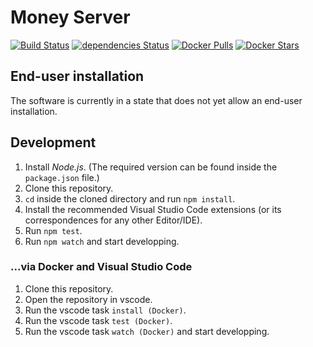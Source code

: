 # Money Server
[![Build Status](https://xelement.visualstudio.com/money-server/_apis/build/status/XElementDev.money-server?branchName=master)](https://xelement.visualstudio.com/money-server/_build/latest?definitionId=5&branchName=master)
[![dependencies Status](https://david-dm.org/XElementDev/money-server/status.svg)](https://david-dm.org/XElementDev/money-server)
[![Docker Pulls](https://img.shields.io/docker/pulls/xelement/money-server)](https://hub.docker.com/r/xelement/money-server)
[![Docker Stars](https://img.shields.io/docker/stars/xelement/money-server)](https://hub.docker.com/r/xelement/money-server)


## End-user installation
The software is currently in a state that does not yet allow an end-user installation.


## Development
1. Install *Node.js*. (The required version can be found inside the `package.json` file.)
2. Clone this repository.
2. `cd` inside the cloned directory and run `npm install`.
2. Install the recommended Visual Studio Code extensions (or its correspondences for any other Editor/IDE).
2. Run `npm test`.
2. Run `npm watch` and start developping.


### ...via Docker and Visual Studio Code
1. Clone this repository.
2. Open the repository in vscode.
2. Run the vscode task `install (Docker)`.
2. Run the vscode task `test (Docker)`.
2. Run the vscode task `watch (Docker)` and start developping.
